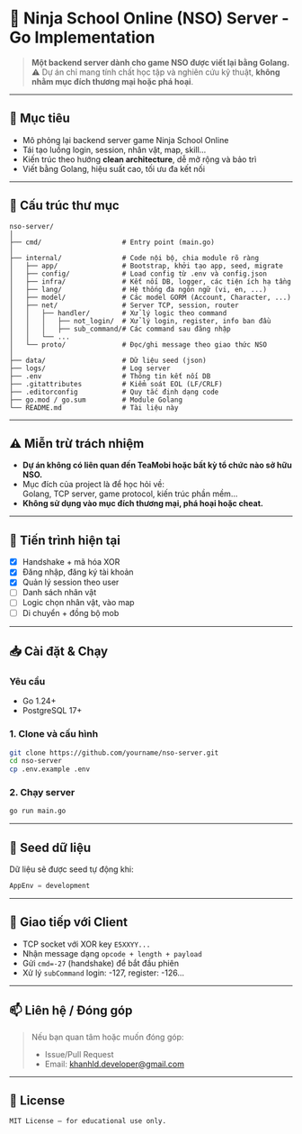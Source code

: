 # 🥷 Ninja School Online (NSO) Server - Go Implementation

> **Một backend server dành cho game NSO được viết lại bằng Golang.**  
> ⚠️ Dự án chỉ mang tính chất học tập và nghiên cứu kỹ thuật, **không nhằm mục đích thương mại hoặc phá hoại**.

---

## 🧠 Mục tiêu

- Mô phỏng lại backend server game Ninja School Online
- Tái tạo luồng login, session, nhân vật, map, skill...
- Kiến trúc theo hướng **clean architecture**, dễ mở rộng và bảo trì
- Viết bằng Golang, hiệu suất cao, tối ưu đa kết nối

---

## 📁 Cấu trúc thư mục

```
nso-server/
│
├── cmd/                    # Entry point (main.go)
│
├── internal/               # Code nội bộ, chia module rõ ràng
│   ├── app/                # Bootstrap, khởi tạo app, seed, migrate
│   ├── config/             # Load config từ .env và config.json
│   ├── infra/              # Kết nối DB, logger, các tiện ích hạ tầng
│   ├── lang/               # Hệ thống đa ngôn ngữ (vi, en, ...)
│   ├── model/              # Các model GORM (Account, Character, ...)
│   ├── net/                # Server TCP, session, router
│   │   ├── handler/        # Xử lý logic theo command
│   │   │   ├── not_login/  # Xử lý login, register, info ban đầu
│   │   │   ├── sub_command/# Các command sau đăng nhập
│   │   └── ...
│   └── proto/              # Đọc/ghi message theo giao thức NSO
│
├── data/                   # Dữ liệu seed (json)
├── logs/                   # Log server
├── .env                    # Thông tin kết nối DB
├── .gitattributes          # Kiểm soát EOL (LF/CRLF)
├── .editorconfig           # Quy tắc định dạng code
├── go.mod / go.sum         # Module Golang
└── README.md               # Tài liệu này
```

---

## ⚠️ Miễn trừ trách nhiệm

- **Dự án không có liên quan đến TeaMobi hoặc bất kỳ tổ chức nào sở hữu NSO.**
- Mục đích của project là để học hỏi về:  
  Golang, TCP server, game protocol, kiến trúc phần mềm...
- **Không sử dụng vào mục đích thương mại, phá hoại hoặc cheat.**

---

## 🧪 Tiến trình hiện tại

- [x] Handshake + mã hóa XOR  
- [x] Đăng nhập, đăng ký tài khoản  
- [x] Quản lý session theo user  
- [ ] Danh sách nhân vật  
- [ ] Logic chọn nhân vật, vào map  
- [ ] Di chuyển + đồng bộ mob

---

## 📥 Cài đặt & Chạy

### Yêu cầu

- Go 1.24+
- PostgreSQL 17+

### 1. Clone và cấu hình

```bash
git clone https://github.com/yourname/nso-server.git
cd nso-server
cp .env.example .env
```

### 2. Chạy server

```bash
go run main.go
```

---

## 🧪 Seed dữ liệu

Dữ liệu sẽ được seed tự động khi:

```go
AppEnv = development
```

---

## 🔐 Giao tiếp với Client

- TCP socket với XOR key `E5XXYY...`
- Nhận message dạng `opcode + length + payload`
- Gửi `cmd=-27` (handshake) để bắt đầu phiên
- Xử lý `subCommand` login: -127, register: -126...

---

## 📫 Liên hệ / Đóng góp

> Nếu bạn quan tâm hoặc muốn đóng góp:
> - Issue/Pull Request
> - Email: khanhld.developer@gmail.com

---

## 📜 License

```
MIT License – for educational use only.
```